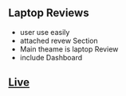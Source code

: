 ## Laptop Reviews

- user use easily
- attached revew Section
- Main theame is laptop Review
- include Dashboard

## [Live](https://precious-gumdrop-da9875.netlify.app/dashBoard)
